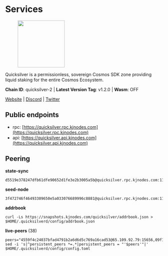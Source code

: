 # Services

<figure><img src="https://raw.githubusercontent.com/kj89/testnet_manuals/main/pingpub/logos/quicksilver.png" width="150" alt=""><figcaption></figcaption></figure>

Quicksilver is a permissionless, sovereign Cosmos SDK zone providing liquid staking for the entire Cosmos Ecosystem.

**Chain ID**: quicksilver-2 | **Latest Version Tag**: v1.2.0 | **Wasm**: OFF

[Website](https://quicksilver.zone) | [Discord](https://discord.gg/quicksilverprotocol) | [Twitter](https://twitter.com/quicksilverzone)


## Public endpoints

* rpc: [https://quicksilver.rpc.kjnodes.com](https://quicksilver.rpc.kjnodes.com)
* api: [https://quicksilver.api.kjnodes.com](https://quicksilver.api.kjnodes.com)

## Peering

**state-sync**

```
d5519e378247dfb61dfe90652d1fe3e2b3005a5b@quicksilver.rpc.kjnodes.com:11656
```

**seed-node**

```
3f472746f46493309650e5a033076689996c8881@quicksilver.rpc.kjnodes.com:11659
```

**addrbook**
```
curl -Ls https://snapshots.kjnodes.com/quicksilver/addrbook.json > $HOME/.quicksilverd/config/addrbook.json
```

**live-peers** (38)
```
peers="4559f4c24037bfad4791b2a6d6d5c769a16cad53@65.109.92.79:15656,09f16a08fb0da3a20a7bc0212e3bc4645b04918c@65.21.142.30:28656,ef1cb5bff5b76957f02636a30d5d85d861a35dbe@65.109.92.240:21026,4fe29b9b138301ecc0906fe909a833952983d277@65.21.89.54:26654,ac610f4907efb3e04f4f9915ca3ed91ab0273573@65.108.85.218:26656,162325861a80df7709aeacb1cbb52e033ba6438e@65.109.82.249:31656,1b569bf57da79df4f85d207a161a97626988af76@65.109.92.241:20026,d9f4546f14e94f81c7766542548ee1776f9f66ce@65.108.238.203:43656,71b753819eb653e99e6a825b80af20ca9bccb087@135.125.163.63:24666,b4bcce87121963e1e97619dc135f2eb1a9fd5dfc@88.198.32.17:36656,185f80586290dcd53db67ebc2da1e146e291bcd6@148.251.13.186:11156,ebafaa0d0087ecfc785b095d6a91a67a12eecd80@5.9.100.25:26656,0914b21ef0c3b325a82a37e58107d1271f201258@162.55.194.205:11656,3308d9078fcca016fbd8dc8f3b19666326f41a6f@138.201.121.185:26672,0b9833206c8967ac8ac0e1a407bedfe378b1a5f3@5.135.140.46:26656,bbb6a02a90ef98975525d9bd7137511e18edddc1@141.95.99.81:26656,3a5d0b97feb595375c24665dcf17d793be129e8b@51.89.155.2:28656,6785dbb8a0138600e0e0faaa77baa375451b38bb@162.55.132.48:15620,5fa47201aa5208c30982b6f9d8ca44222d256fc5@51.91.70.90:48656,43b97f492bf47b455b7b275c396b1840f4eb336d@142.132.139.101:26656,e09b47db9c221a9d064069befcc471d949d2c28d@45.14.135.159:15620,4aa307d4ce413837a3da019e966d8115fb4c1467@198.244.229.218:26656,e64a4e480a2971c339fa06a58293e8e060082ad5@185.16.36.134:26656,ae353518e6009eb48d80ccf6a006a9644e9dd309@146.19.24.101:26656,8b7b58ba8850175fea561851a2d525bdb0076c8d@206.72.198.246:26656,0865ef3e5a613f75f17a0092bd47e71d8c171124@51.222.44.116:15656,b1626f67828ab29fb427e28511aeed68d2183fac@148.72.153.180:26656,d9bfa29e0cf9c4ce0cc9c26d98e5d97228f93b0b@65.109.88.38:11656,c8b01e6700d048b1aae34d76f5c56511b2a90ab1@57.128.133.24:26656,9bd2b7e39fb0d823402f22c90e3000fdf3cd05bf@88.99.104.180:26656,ec076ff33f2986d064b78602e2ccd2c925bf761e@161.97.82.203:26256,23e76540bea9b6851b92e280d7e0c123a0d49521@176.9.98.24:30574,64112911cda67dd6566763c49bddadfee2631bd1@188.165.205.120:11656,4de2811fd20d33110daf62223975beccecbe55a0@15.235.114.195:26656,6da58393fe484687bc5f3067a891717f0e7d0760@167.235.15.79:26656,96b7605dbf13dbf0df2c3ac4f076397a9f351c6b@88.98.195.228:26656,28ebd43e8c888ed069165fa035e101ae6fd7955e@139.162.191.246:26656,c0beca70dbd3ef5bb433f7aa280d56d2a150bbd3@95.214.52.144:26656"
sed -i 's|^persistent_peers *=.*|persistent_peers = "'$peers'"|' $HOME/.quicksilverd/config/config.toml
```
